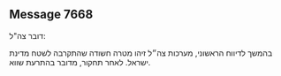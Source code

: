 ## Message 7668

דובר צה"ל:

בהמשך לדיווח הראשוני, מערכות צה״ל זיהו מטרה חשודה שהתקרבה לשטח מדינת ישראל. לאחר תחקור, מדובר בהתרעת שווא.

